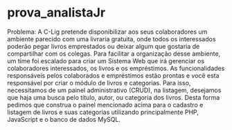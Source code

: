 # prova_analistaJr


Problema:
A C-Lig pretende disponibilizar aos seus colaboradores um ambiente parecido com uma livraria gratuita, onde todos os interessados poderão pegar livros emprestados ou deixar algum que gostaria de compartilhar com os colegas. Para facilitar a organização desse ambiente, um time foi escalado para criar um Sistema Web que irá  gerenciar os colaboradores interessados, os livros e os empréstimos.
  As funcionalidades responsáveis pelos colaborados e empréstimos estão prontas e você esta responsável por criar o módulo de livros e categorias. Para isso, necessitamos de um painel administrativo (CRUD), na listagem, desejamos que haja uma busca  pelo título, autor, ou categoria dos livros.
    Desta forma pedimos que construa o painel mencionado acima para o cadastro e listagem de livros e suas categorias utilizando principalmente PHP, JavaScript e o banco de dados MySQL.

  

